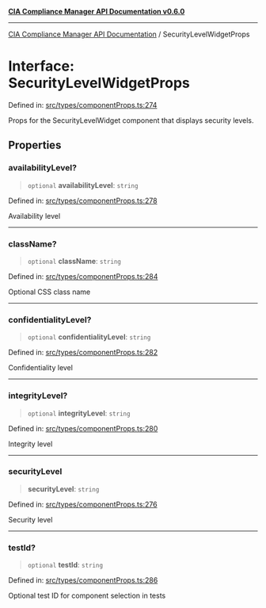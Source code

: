 [**CIA Compliance Manager API Documentation v0.6.0**](../README.md)

***

[CIA Compliance Manager API Documentation](../globals.md) / SecurityLevelWidgetProps

# Interface: SecurityLevelWidgetProps

Defined in: [src/types/componentProps.ts:274](https://github.com/Hack23/cia-compliance-manager/blob/main/src/types/componentProps.ts#L274)

Props for the SecurityLevelWidget component that displays security levels.

## Properties

### availabilityLevel?

> `optional` **availabilityLevel**: `string`

Defined in: [src/types/componentProps.ts:278](https://github.com/Hack23/cia-compliance-manager/blob/main/src/types/componentProps.ts#L278)

Availability level

***

### className?

> `optional` **className**: `string`

Defined in: [src/types/componentProps.ts:284](https://github.com/Hack23/cia-compliance-manager/blob/main/src/types/componentProps.ts#L284)

Optional CSS class name

***

### confidentialityLevel?

> `optional` **confidentialityLevel**: `string`

Defined in: [src/types/componentProps.ts:282](https://github.com/Hack23/cia-compliance-manager/blob/main/src/types/componentProps.ts#L282)

Confidentiality level

***

### integrityLevel?

> `optional` **integrityLevel**: `string`

Defined in: [src/types/componentProps.ts:280](https://github.com/Hack23/cia-compliance-manager/blob/main/src/types/componentProps.ts#L280)

Integrity level

***

### securityLevel

> **securityLevel**: `string`

Defined in: [src/types/componentProps.ts:276](https://github.com/Hack23/cia-compliance-manager/blob/main/src/types/componentProps.ts#L276)

Security level

***

### testId?

> `optional` **testId**: `string`

Defined in: [src/types/componentProps.ts:286](https://github.com/Hack23/cia-compliance-manager/blob/main/src/types/componentProps.ts#L286)

Optional test ID for component selection in tests
